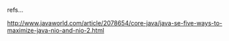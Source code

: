 refs...

http://www.javaworld.com/article/2078654/core-java/java-se-five-ways-to-maximize-java-nio-and-nio-2.html